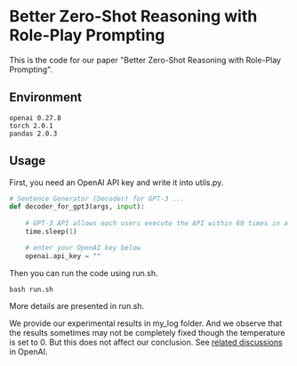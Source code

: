 # Better Zero-Shot Reasoning with Role-Play Prompting

This is the code for our paper "Better Zero-Shot Reasoning with Role-Play Prompting".

## Environment
```
openai 0.27.8
torch 2.0.1
pandas 2.0.3
```

## Usage 

First, you need an OpenAI API key and write it into utils.py.
```python
# Sentence Generator (Decoder) for GPT-3 ...
def decoder_for_gpt3(args, input):
    
    # GPT-3 API allows each users execute the API within 60 times in a minute ...
    time.sleep(1)

    # enter your OpenAI key below
    openai.api_key = ""
```
Then you can run the code using run.sh.
```
bash run.sh
```
More details are presented in run.sh.

We provide our experimental results in my_log folder. And we observe that the results sometimes may not be completely fixed though the temperature is set to 0. But this does not affect our conclusion. See [related discussions](https://community.openai.com/t/a-question-on-determinism/8185/1) in OpenAI. 
